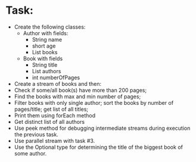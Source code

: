 # Task:

* Create the following classes:
  * Author with fields: 
    * String name
    * short age
    * List<Book> books
  * Book with fields
    * String title
    * List<Author> authors
    * int numberOfPages
* Create a stream of books and then:
* Check if some/all book(s) have more than 200 pages;
* Find the books with max and min number of pages;
* Filter books with only single author; sort the books by number of pages/title; get list of all titles;
* Print them using forEach method
* Get distinct list of all authors
* Use peek method for debugging intermediate streams during execution the previous task.
* Use parallel stream with task #3.
* Use the Optional type for determining the title of the biggest book of some author. 